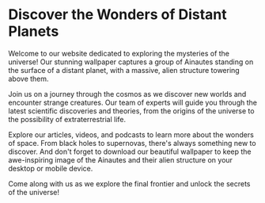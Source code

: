 <!--font:Poppins-->

# Discover the Wonders of Distant Planets

Welcome to our website dedicated to exploring the mysteries of the universe! Our stunning wallpaper captures a group of Ainautes standing on the surface of a distant planet, with a massive, alien structure towering above them. 

Join us on a journey through the cosmos as we discover new worlds and encounter strange creatures. Our team of experts will guide you through the latest scientific discoveries and theories, from the origins of the universe to the possibility of extraterrestrial life.

Explore our articles, videos, and podcasts to learn more about the wonders of space. From black holes to supernovas, there's always something new to discover. And don't forget to download our beautiful wallpaper to keep the awe-inspiring image of the Ainautes and their alien structure on your desktop or mobile device. 

Come along with us as we explore the final frontier and unlock the secrets of the universe!

<!--

Write me markdown content of website with wallpaper:

"A group of Ainautes standing on the surface of a distant planet, with a massive, alien structure towering above them."

The header of the page should not be copy of the text but rather a real content of the website which is using this wallpaper.


---


# Discover the Wonders of Distant Planets

Welcome to our website dedicated to exploring the mysteries of the universe! Our stunning wallpaper captures a group of Ainautes standing on the surface of a distant planet, with a massive, alien structure towering above them. 

Join us on a journey through the cosmos as we discover new worlds and encounter strange creatures. Our team of experts will guide you through the latest scientific discoveries and theories, from the origins of the universe to the possibility of extraterrestrial life.

Explore our articles, videos, and podcasts to learn more about the wonders of space. From black holes to supernovas, there's always something new to discover. And don't forget to download our beautiful wallpaper to keep the awe-inspiring image of the Ainautes and their alien structure on your desktop or mobile device. 

Come along with us as we explore the final frontier and unlock the secrets of the universe!


---


Write me a Google font which is best fitting for the website.

Pick from the list:
- Lobster
- Cinzel
- Dancing Script
- Open Sans
- Orbitron
- Cormorant Garamond
- Futura
- Inter
- Great Vibes
- Alegreya
- Poppins
- Roboto
- Exo 2
- Raleway
- Lato
- Creepster
- Cabin
- Playfair Display
- IBM Plex Sans
- Barlow Condensed
- Cinzel Decorative
- Montserrat


Write just the font name nothing else.


---


Poppins

-->
